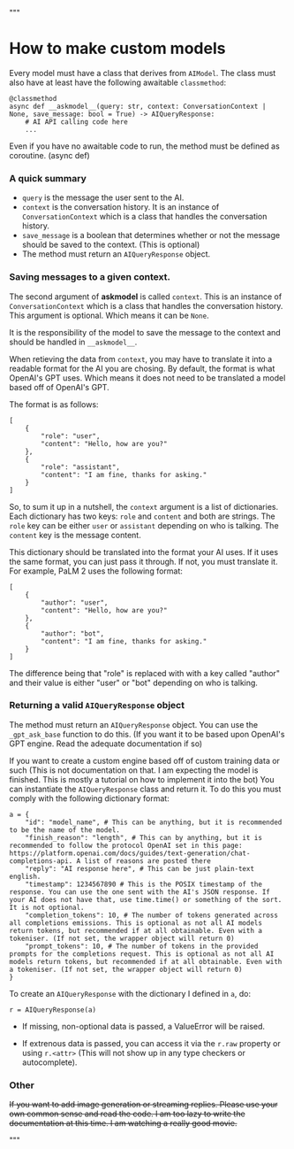 """

# How to make custom models


Every model must have a class that derives from `AIModel`.
The class must also have at least have the following awaitable `classmethod`:

```
@classmethod
async def __askmodel__(query: str, context: ConversationContext | None, save_message: bool = True) -> AIQueryResponse:
    # AI API calling code here
    ...
```

Even if you have no awaitable code to run, the method must be defined as coroutine. (async def)

### A quick summary

- `query` is the message the user sent to the AI.
- `context` is the conversation history. It is an instance of `ConversationContext` which is a class that handles the conversation history.
- `save_message` is a boolean that determines whether or not the message should be saved to the context. (This is optional)
- The method must return an `AIQueryResponse` object.

### Saving messages to a given context.

The second argument of __askmodel__ is called `context`. This is an instance of `ConversationContext` which is a class that handles the conversation history.
This argument is optional. Which means it can be `None`.

It is the responsibility of the model to save the message to the context and should be handled in `__askmodel__`.

When retieving the data from `context`, you may have to translate it into a readable format for the AI you are chosing. 
By default, the format is what OpenAI's GPT uses. Which means it does not need to be translated a model based off of OpenAI's GPT.

The format is as follows:

```
[
    {
        "role": "user",
        "content": "Hello, how are you?"
    },
    {
        "role": "assistant",
        "content": "I am fine, thanks for asking."
    }
]
```
So, to sum it up in a nutshell, the `context` argument is a list of dictionaries. Each dictionary has two keys: `role` and `content` and both are strings.
The `role` key can be either `user` or `assistant` depending on who is talking. The `content` key is the message content. 

This dictionary should be translated into the format your AI uses. If it uses the same format, you can just pass it through. If not, you must translate it.
For example, PaLM 2 uses the following format:

```
[
    {
        "author": "user",
        "content": "Hello, how are you?"
    },
    {
        "author": "bot",
        "content": "I am fine, thanks for asking."
    }
]
```

The difference being that "role" is replaced with with a key called "author" and their value is either "user" or "bot" depending on who is talking. 

### Returning a valid `AIQueryResponse` object

The method must return an `AIQueryResponse` object. You can use the `_gpt_ask_base` function to do this. (If you want it to be based upon OpenAI's GPT engine.
Read the adequate documentation if so) 

If you want to create a custom engine based off of custom training data or such (This is not documentation on that. I am expecting the model is finished. This is mostly
a tutorial on how to implement it into the bot) You can instantiate the `AIQueryResponse` class and return it. To do this you must comply with the following dictionary format:

```
a = {
    "id": "model_name", # This can be anything, but it is recommended to be the name of the model.
    "finish_reason": "length", # This can by anything, but it is recommended to follow the protocol OpenAI set in this page: https://platform.openai.com/docs/guides/text-generation/chat-completions-api. A list of reasons are posted there
    "reply": "AI response here", # This can be just plain-text english.
    "timestamp": 1234567890 # This is the POSIX timestamp of the response. You can use the one sent with the AI's JSON response. If your AI does not have that, use time.time() or something of the sort. It is not optional.
    "completion_tokens": 10, # The number of tokens generated across all completions emissions. This is optional as not all AI models return tokens, but recommended if at all obtainable. Even with a tokeniser. (If not set, the wrapper object will return 0)
    "prompt_tokens": 10, # The number of tokens in the provided prompts for the completions request. This is optional as not all AI models return tokens, but recommended if at all obtainable. Even with a tokeniser. (If not set, the wrapper object will return 0)
}
```

To create an `AIQueryResponse` with the dictionary I defined in `a`, do:

```
r = AIQueryResponse(a)
```

- If missing, non-optional data is passed, a ValueError will be raised.

- If extrenous data is passed, you can access it via the `r.raw` property or using `r.<attr>` (This will not show up in any type checkers or autocomplete).

### Other

~~If you want to add image generation or streaming replies. Please use your own common sense and read the code. I am too lazy to write the documentation at this time. 
I am watching a really good movie.~~

"""